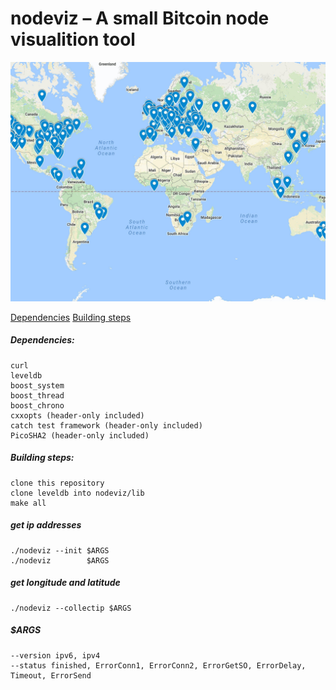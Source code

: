 
nodeviz – A small Bitcoin node visualition tool
=============================================================

<img src="https://github.com/vicsn/bitcoin-node-visualizer/blob/master/Example.jpg?raw=true" width="550">

[Dependencies](#dependencies)
[Building steps](#building-steps)


##### Dependencies:
	curl
	leveldb
	boost_system
	boost_thread
	boost_chrono
	cxxopts (header-only included)
	catch test framework (header-only included)
	PicoSHA2 (header-only included)

##### Building steps:
	clone this repository
	clone leveldb into nodeviz/lib
	make all

##### get ip addresses
	./nodeviz --init $ARGS
	./nodeviz 		 $ARGS

##### get longitude and latitude
	./nodeviz --collectip $ARGS

##### $ARGS
	--version ipv6, ipv4
	--status finished, ErrorConn1, ErrorConn2, ErrorGetSO, ErrorDelay, Timeout, ErrorSend 
